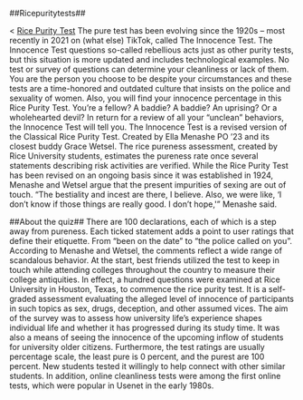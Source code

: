 ##Ricepuritytests##

&lt; [Rice Purity Test](https://www.ricepuritytests.net/) The pure test has been evolving since the 1920s – most recently in 2021 on (what else) TikTok, called The Innocence Test. The Innocence Test questions so-called rebellious acts just as other purity tests, but this situation is more updated and includes technological examples. No test or survey of questions can determine your cleanliness or lack of them. You are the person you choose to be despite your circumstances and these tests are a time-honored and outdated culture that insists on the police and sexuality of women. Also, you will find your innocence percentage in this Rice Purity Test.  You’re a fellow? A baddie? A baddie? An uprising? Or a wholehearted devil? In return for a review of all your “unclean” behaviors, the Innocence Test will tell you.  The Innocence Test is a revised version of the Classical Rice Purity Test. Created by Ella Menashe PO ’23 and its closest buddy Grace Wetsel.  The rice pureness assessment, created by Rice University students, estimates the pureness rate once several statements describing risk activities are verified. While the Rice Purity Test has been revised on an ongoing basis since it was established in 1924, Menashe and Wetsel argue that the present impurities of sexing are out of touch.  “The bestiality and incest are there, I believe. Also, we were like, ‘I don’t know if those things are really good. I don’t hope,'” Menashe said. 

##About the quiz##
There are 100 declarations, each of which is a step away from pureness. Each ticked statement adds a point to user ratings that define their etiquette. From “been on the date” to “the police called on you”. According to Menashe and Wetsel, the comments reflect a wide range of scandalous behavior.  At the start, best friends utilized the test to keep in touch while attending colleges throughout the country to measure their college antiquities.  In effect, a hundred questions were examined at Rice University in Houston, Texas, to commence the rice purity test.  It is a self-graded assessment evaluating the alleged level of innocence of participants in such topics as sex, drugs, deception, and other assumed vices.  The aim of the survey was to assess how university life’s experience shapes individual life and whether it has progressed during its study time.  It was also a means of seeing the innocence of the upcoming inflow of students for university older citizens.  Furthermore, the test ratings are usually percentage scale, the least pure is 0 percent, and the purest are 100 percent.  New students tested it willingly to help connect with other similar students. In addition, online cleanliness tests were among the first online tests, which were popular in Usenet in the early 1980s.
